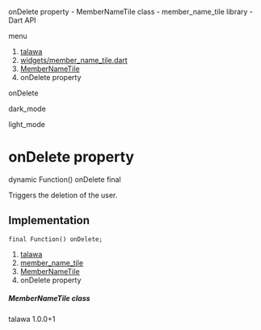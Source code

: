 




onDelete property - MemberNameTile class - member\_name\_tile library - Dart API







menu

1. [talawa](../../index.html)
2. [widgets/member\_name\_tile.dart](../../file-___home_harshil_Desktop_open-source_palisadoes_talawa_lib_widgets_member_name_tile/)
3. [MemberNameTile](../../file-___home_harshil_Desktop_open-source_palisadoes_talawa_lib_widgets_member_name_tile/MemberNameTile-class.html)
4. onDelete property

onDelete


dark\_mode

light\_mode




# onDelete property


dynamic Function()
onDelete
final

Triggers the deletion of the user.


## Implementation

```
final Function() onDelete;
```

 


1. [talawa](../../index.html)
2. [member\_name\_tile](../../file-___home_harshil_Desktop_open-source_palisadoes_talawa_lib_widgets_member_name_tile/)
3. [MemberNameTile](../../file-___home_harshil_Desktop_open-source_palisadoes_talawa_lib_widgets_member_name_tile/MemberNameTile-class.html)
4. onDelete property

##### MemberNameTile class





talawa
1.0.0+1






